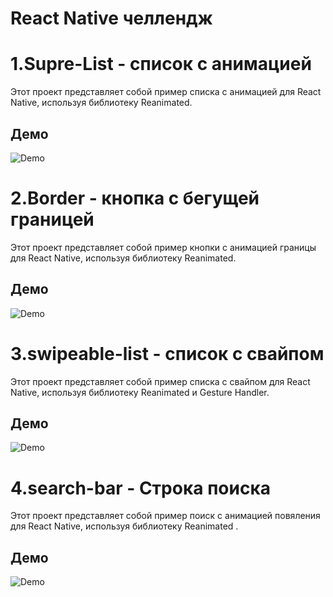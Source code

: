 # React Native челлендж

# 1.Supre-List - список с анимацией

Этот проект представляет собой пример списка с анимацией для React Native, используя библиотеку Reanimated.

## Демо

![Demo](https://s10.gifyu.com/images/SfThB.gif)

# 2.Border - кнопка с бегущей границей

Этот проект представляет собой пример кнопки с анимацией границы для React Native, используя библиотеку Reanimated.

## Демо

![Demo](https://s10.gifyu.com/images/SfTh0.gif)

# 3.swipeable-list - список с свайпом

Этот проект представляет собой пример списка с свайпом для React Native, используя библиотеку Reanimated и Gesture Handler.

## Демо

![Demo](https://s10.gifyu.com/images/SfThf.gif)

# 4.search-bar - Строка поиска

Этот проект представляет собой пример поиск с анимацией повяления для React Native, используя библиотеку Reanimated .

## Демо

![Demo](https://s12.gifyu.com/images/Sf75Z.gif)
